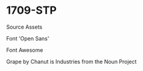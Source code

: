 # 1709-STP

Source Assets

Font 'Open Sans'

Font Awesome

Grape by Chanut is Industries from the Noun Project
